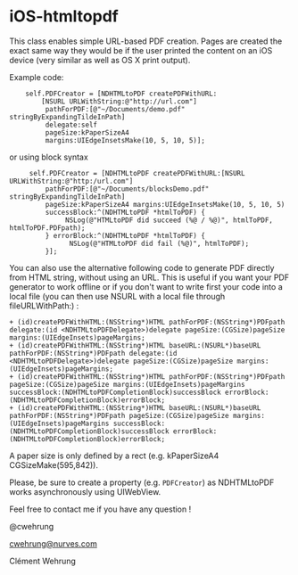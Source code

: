 iOS-htmltopdf
=============

This class enables simple URL-based PDF creation. Pages are created the exact same way they would be if the user printed the content on an iOS device (very similar as well as OS X print output).

Example code:

```
    self.PDFCreator = [NDHTMLtoPDF createPDFWithURL:
        [NSURL URLWithString:@"http://url.com"]
         pathForPDF:[@"~/Documents/demo.pdf" stringByExpandingTildeInPath]
         delegate:self
         pageSize:kPaperSizeA4
         margins:UIEdgeInsetsMake(10, 5, 10, 5)];
```

or using block syntax

```
     self.PDFCreator = [NDHTMLtoPDF createPDFWithURL:[NSURL URLWithString:@"http:/url.com"]
         pathForPDF:[@"~/Documents/blocksDemo.pdf" stringByExpandingTildeInPath]
         pageSize:kPaperSizeA4 margins:UIEdgeInsetsMake(10, 5, 10, 5)
         successBlock:^(NDHTMLtoPDF *htmlToPDF) {
              NSLog(@"HTMLtoPDF did succeed (%@ / %@)", htmlToPDF, htmlToPDF.PDFpath);
         } errorBlock:^(NDHTMLtoPDF *htmlToPDF) {
               NSLog(@"HTMLtoPDF did fail (%@)", htmlToPDF);
         }];
```

You can also use the alternative following code to generate PDF directly from HTML string, without using an URL. This is useful if you want your PDF generator to work offline or if you don't want to write first your code into a local file (you can then use NSURL with a local file through fileURLWithPath:) :

```
+ (id)createPDFWithHTML:(NSString*)HTML pathForPDF:(NSString*)PDFpath delegate:(id <NDHTMLtoPDFDelegate>)delegate pageSize:(CGSize)pageSize margins:(UIEdgeInsets)pageMargins;
+ (id)createPDFWithHTML:(NSString*)HTML baseURL:(NSURL*)baseURL pathForPDF:(NSString*)PDFpath delegate:(id <NDHTMLtoPDFDelegate>)delegate pageSize:(CGSize)pageSize margins:(UIEdgeInsets)pageMargins;
+ (id)createPDFWithHTML:(NSString*)HTML pathForPDF:(NSString*)PDFpath pageSize:(CGSize)pageSize margins:(UIEdgeInsets)pageMargins successBlock:(NDHTMLtoPDFCompletionBlock)successBlock errorBlock:(NDHTMLtoPDFCompletionBlock)errorBlock;
+ (id)createPDFWithHTML:(NSString*)HTML baseURL:(NSURL*)baseURL pathForPDF:(NSString*)PDFpath pageSize:(CGSize)pageSize margins:(UIEdgeInsets)pageMargins successBlock:(NDHTMLtoPDFCompletionBlock)successBlock errorBlock:(NDHTMLtoPDFCompletionBlock)errorBlock;
```

A paper size is only defined by a rect (e.g. kPaperSizeA4 CGSizeMake(595,842)).

Please, be sure to create a property (e.g. `PDFCreator`) as NDHTMLtoPDF works asynchronously using UIWebView.

Feel free to contact me if you have any question !

@cwehrung

cwehrung@nurves.com

Clément Wehrung
